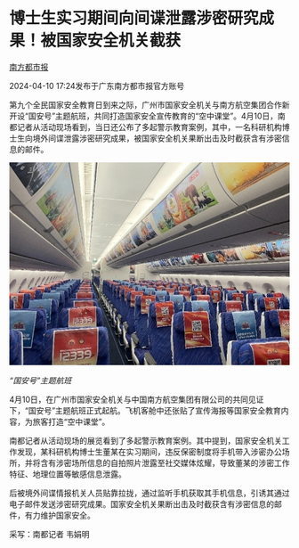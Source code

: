 # 博士生实习期间向间谍泄露涉密研究成果！被国家安全机关截获

[](https://news.qq.com/omn/author/8QMf2H1a6IQUsTfY)

[南方都市报](https://news.qq.com/omn/author/8QMf2H1a6IQUsTfY)

2024-04-10 17:24发布于广东南方都市报官方账号

第九个全民国家安全教育日到来之际，广州市国家安全机关与南方航空集团合作新开设“国安号”主题航班，共同打造国家安全宣传教育的“空中课堂”。4月10日，南都记者从活动现场看到，当日还公布了多起警示教育案例，其中，一名科研机构博士生向境外间谍泄露涉密研究成果，被国家安全机关果断出击及时截获含有涉密信息的邮件。

![31da13cef0296d57ba581b5868241149.jpg](https://raw.githubusercontent.com/qqhsx/qqnews_image/main/2024/04/10/博士生实习期间向间谍泄露涉密研究成果！被国家安全机关截获/31da13cef0296d57ba581b5868241149.jpg)

 _“国安号”主题航班_

4月10日，在广州市国家安全机关与中国南方航空集团有限公司的共同见证下，“国安号”主题航班正式起航。飞机客舱中还张贴了宣传海报等国家安全教育内容，为旅客打造“空中课堂”。

南都记者从活动现场的展览看到了多起警示教育案例。其中提到，国家安全机关工作发现，某科研机构博士生董某在实习期间，违反保密制度将手机带入涉密办公场所，并将含有涉密场所信息的自拍照片泄露至社交媒体炫耀，导致董某的涉密工作特征、地理位置等敏感信息泄露。

后被境外间谍情报机关人员贴靠拉拢，通过监听手机获取其手机信息，引诱其通过电子邮件发送涉密研究成果。国家安全机关果断出击及时截获含有涉密信息的邮件，有力维护国家安全。

采写：南都记者 韦娟明

